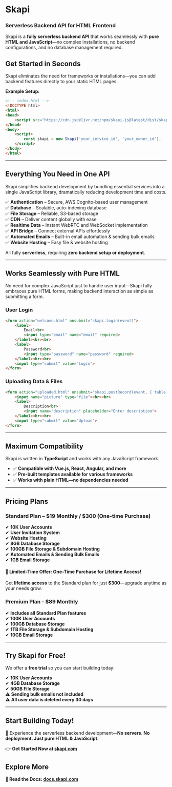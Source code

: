 # **Skapi**  
### **Serverless Backend API for HTML Frontend**  

Skapi is a **fully serverless backend API** that works seamlessly with **pure HTML and JavaScript**—no complex installations, no backend configurations, and no database management required.  

## **Get Started in Seconds**  

Skapi eliminates the need for frameworks or installations—you can add backend features directly to your static HTML pages.  

**Example Setup:**  

```html
<!-- index.html -->
<!DOCTYPE html>
<html>
<head>
    <script src="https://cdn.jsdelivr.net/npm/skapi-js@latest/dist/skapi.js"></script>
</head>
<body>
    <script>
        const skapi = new Skapi('your_service_id', 'your_owner_id');
    </script>
</body>
</html>
```

---

## **Everything You Need in One API**  

Skapi simplifies backend development by bundling essential services into a single JavaScript library, dramatically reducing development time and costs.  

✅ **Authentication** – Secure, AWS Cognito-based user management  
✅ **Database** – Scalable, auto-indexing database  
✅ **File Storage** – Reliable, S3-based storage  
✅ **CDN** – Deliver content globally with ease  
✅ **Realtime Data** – Instant WebRTC and WebSocket implementation  
✅ **API Bridge** – Connect external APIs effortlessly  
✅ **Automated Emails** – Built-in email automation & sending bulk emails  
✅ **Website Hosting** – Easy file & website hosting  

All fully **serverless**, requiring **zero backend setup or deployment**.  

---

## **Works Seamlessly with Pure HTML**  

No need for complex JavaScript just to handle user input—Skapi fully embraces pure HTML forms, making backend interaction as simple as submitting a form.  

### **User Login**  

```html
<form action="welcome.html" onsubmit="skapi.login(event)">
    <label>
        Email<br>
        <input type="email" name="email" required>
    </label><br><br>
    <label>
        Password<br>
        <input type="password" name="password" required>
    </label><br><br>
    <input type="submit" value="Login">
</form>
```

### **Uploading Data & Files**  

```html
<form action="uploaded.html" onsubmit="skapi.postRecord(event, { table: 'my_photos' })">
    <input name="picture" type="file"><br><br>
    <label>
        Description<br>
        <input name="description" placeholder="Enter description">
    </label><br><br>
    <input type="submit" value="Upload">
</form>
```

---

## **Maximum Compatibility**  

Skapi is written in **TypeScript** and works with any JavaScript framework.  

- ✅ **Compatible with Vue.js, React, Angular, and more**  
- ✅ **Pre-built templates available for various frameworks**  
- ✅ **Works with plain HTML—no dependencies needed**  

---

## **Pricing Plans**  

### **Standard Plan** – $19 Monthly / $300 (One-time Purchase)  
✔ **10K User Accounts**  
✔ **User Invitation System**  
✔ **Website Hosting**  
✔ **8GB Database Storage**  
✔ **100GB File Storage & Subdomain Hosting**  
✔ **Automated Emails & Sending Bulk Emails**  
✔ **1GB Email Storage**  

#### **🚀 Limited-Time Offer: One-Time Purchase for Lifetime Access!**  
Get **lifetime access** to the Standard plan for just **$300**—upgrade anytime as your needs grow.

### **Premium Plan** - $89 Monthly  
✔ **Includes all Standard Plan features**  
✔ **100K User Accounts**  
✔ **100GB Database Storage**  
✔ **1TB File Storage & Subdomain Hosting**  
✔ **10GB Email Storage**  

---

## **Try Skapi for Free!**  

We offer a **free trial** so you can start building today:  

✔ **10K User Accounts**  
✔ **4GB Database Storage**  
✔ **50GB File Storage**  
⚠ **Sending bulk emails not included**  
⚠ **All user data is deleted every 30 days**  

---

## **Start Building Today!**  
🚀 Experience the serverless backend development—**No servers. No deployment. Just pure HTML & JavaScript.**  

👉 **Get Started Now at [skapi.com](https://skapi.com)**  

## **Explore More**

**📖 Read the Docs: [docs.skapi.com](https://docs.skapi.com)**